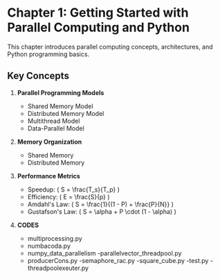 # Chapter 1: Getting Started with Parallel Computing and Python

This chapter introduces parallel computing concepts, architectures, and Python programming basics.

## Key Concepts
1. **Parallel Programming Models**
   - Shared Memory Model 
   - Distributed Memory Model
   - Multithread Model
   - Data-Parallel Model

2. **Memory Organization**
   - Shared Memory
   - Distributed Memory

3. **Performance Metrics**
   - Speedup: \( S = \frac{T_s}{T_p} \)
   - Efficiency: \( E = \frac{S}{p} \)
   - Amdahl's Law: \( S = \frac{1}{(1 - P) + \frac{P}{N}} \)
   - Gustafson's Law: \( S = \alpha + P \cdot (1 - \alpha) \)

4. **CODES**
   - multiprocessing.py
   - numbacoda.py
   - numpy_data_parallelism 
   -parallelvector_threadpool.py
   - producerCons.py
   -semaphore_rac.py
   -square_cube.py
   -test.py
   -threadpoolexeuter.py
   
